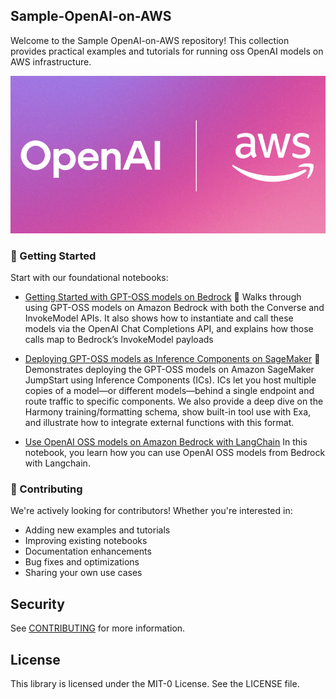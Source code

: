 ## Sample-OpenAI-on-AWS

Welcome to the Sample OpenAI-on-AWS repository! This collection provides practical examples and tutorials for running oss OpenAI models on AWS infrastructure.

![repo-image](base-imgs/OpenAI-AWS.png)

### 🚀 Getting Started

Start with our foundational notebooks:

- [Getting Started with GPT-OSS models on Bedrock](https://github.com/aws-samples/sample-openai-on-aws/blob/main/Bedrock/Getting_Started_Guide_Bedrock.ipynb) 🧠 
Walks through using GPT-OSS models on Amazon Bedrock with both the Converse and InvokeModel APIs. It also shows how to instantiate and call these models via the OpenAI Chat Completions API, and explains how those calls map to Bedrock’s InvokeModel payloads

- [Deploying GPT-OSS models as Inference Components on SageMaker]([https://lnkd.in/eZfYfzED](https://github.com/aws-samples/sample-openai-on-aws/blob/main/SageMaker/Inference/OpenAI-OSS-IC-EXA-sample.ipynb)) 🪼
Demonstrates deploying the GPT-OSS models on Amazon SageMaker JumpStart using Inference Components (ICs). ICs let you host multiple copies of a model—or different models—behind a single endpoint and route traffic to specific components. We also provide a deep dive on the Harmony training/formatting schema, show built-in tool use with Exa, and illustrate how to integrate external functions with this format.

- [Use OpenAI OSS models on Amazon Bedrock with LangChain](https://github.com/aws-samples/sample-openai-on-aws/blob/main/Bedrock/agentic_workflow_with_langchain.ipynb)
In this notebook, you learn how you can use OpenAI OSS models from Bedrock with Langchain.

### 🤝 Contributing

We're actively looking for contributors! Whether you're interested in:

- Adding new examples and tutorials
- Improving existing notebooks
- Documentation enhancements
- Bug fixes and optimizations
- Sharing your own use cases

## Security

See [CONTRIBUTING](CONTRIBUTING.md#security-issue-notifications) for more information.

## License

This library is licensed under the MIT-0 License. See the LICENSE file.

